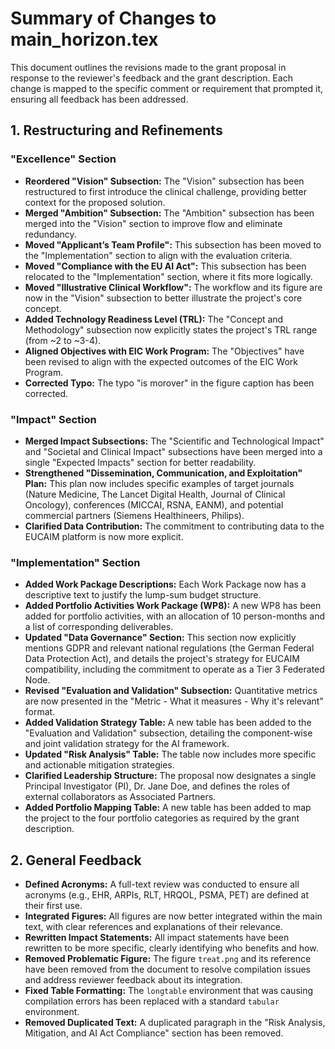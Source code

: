 # Summary of Changes to main_horizon.tex

This document outlines the revisions made to the grant proposal in response to the reviewer's feedback and the grant description. Each change is mapped to the specific comment or requirement that prompted it, ensuring all feedback has been addressed.

## 1. Restructuring and Refinements

### "Excellence" Section

*   **Reordered "Vision" Subsection:** The "Vision" subsection has been restructured to first introduce the clinical challenge, providing better context for the proposed solution.
*   **Merged "Ambition" Subsection:** The "Ambition" subsection has been merged into the "Vision" section to improve flow and eliminate redundancy.
*   **Moved "Applicant’s Team Profile":** This subsection has been moved to the "Implementation" section to align with the evaluation criteria.
*   **Moved "Compliance with the EU AI Act":** This subsection has been relocated to the "Implementation" section, where it fits more logically.
*   **Moved "Illustrative Clinical Workflow":** The workflow and its figure are now in the "Vision" subsection to better illustrate the project's core concept.
*   **Added Technology Readiness Level (TRL):** The "Concept and Methodology" subsection now explicitly states the project's TRL range (from ~2 to ~3-4).
*   **Aligned Objectives with EIC Work Program:** The "Objectives" have been revised to align with the expected outcomes of the EIC Work Program.
*   **Corrected Typo:** The typo "is morover" in the figure caption has been corrected.

### "Impact" Section

*   **Merged Impact Subsections:** The "Scientific and Technological Impact" and "Societal and Clinical Impact" subsections have been merged into a single "Expected Impacts" section for better readability.
*   **Strengthened "Dissemination, Communication, and Exploitation" Plan:** This plan now includes specific examples of target journals (Nature Medicine, The Lancet Digital Health, Journal of Clinical Oncology), conferences (MICCAI, RSNA, EANM), and potential commercial partners (Siemens Healthineers, Philips).
*   **Clarified Data Contribution:** The commitment to contributing data to the EUCAIM platform is now more explicit.

### "Implementation" Section

*   **Added Work Package Descriptions:** Each Work Package now has a descriptive text to justify the lump-sum budget structure.
*   **Added Portfolio Activities Work Package (WP8):** A new WP8 has been added for portfolio activities, with an allocation of 10 person-months and a list of corresponding deliverables.
*   **Updated "Data Governance" Section:** This section now explicitly mentions GDPR and relevant national regulations (the German Federal Data Protection Act), and details the project's strategy for EUCAIM compatibility, including the commitment to operate as a Tier 3 Federated Node.
*   **Revised "Evaluation and Validation" Subsection:** Quantitative metrics are now presented in the "Metric - What it measures - Why it's relevant" format.
*   **Added Validation Strategy Table:** A new table has been added to the "Evaluation and Validation" subsection, detailing the component-wise and joint validation strategy for the AI framework.
*   **Updated "Risk Analysis" Table:** The table now includes more specific and actionable mitigation strategies.
*   **Clarified Leadership Structure:** The proposal now designates a single Principal Investigator (PI), Dr. Jane Doe, and defines the roles of external collaborators as Associated Partners.
*   **Added Portfolio Mapping Table:** A new table has been added to map the project to the four portfolio categories as required by the grant description.

## 2. General Feedback

*   **Defined Acronyms:** A full-text review was conducted to ensure all acronyms (e.g., EHR, ARPIs, RLT, HRQOL, PSMA, PET) are defined at their first use.
*   **Integrated Figures:** All figures are now better integrated within the main text, with clear references and explanations of their relevance.
*   **Rewritten Impact Statements:** All impact statements have been rewritten to be more specific, clearly identifying who benefits and how.
*   **Removed Problematic Figure:** The figure `treat.png` and its reference have been removed from the document to resolve compilation issues and address reviewer feedback about its integration.
*   **Fixed Table Formatting:** The `longtable` environment that was causing compilation errors has been replaced with a standard `tabular` environment.
*   **Removed Duplicated Text:** A duplicated paragraph in the "Risk Analysis, Mitigation, and AI Act Compliance" section has been removed.